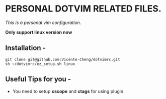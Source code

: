 # PERSONAL DOTVIM RELATED FILES.

*This is a personal vim configuration.*

**Only support linux version now**

## Installation -

    git clone git@github.com:Vicente-Cheng/dotvimrc.git
    sh ~/dotvimrc/ez_setup.sh linux

## Useful Tips for you -

* You need to setup **cscope** and **ctags** for using plugin.
